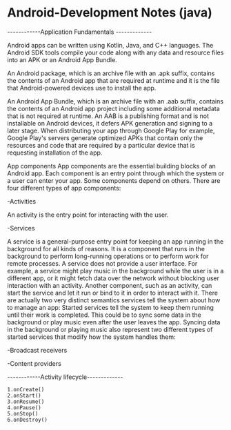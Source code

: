 # Android-Development Notes (java)

------------Application Fundamentals -------------

Android apps can be written using Kotlin, Java, and C++ languages. The Android SDK tools compile your code along with any data and resource files into an APK or an Android App Bundle.

An Android package, which is an archive file with an .apk suffix, contains the contents of an Android app that are required at runtime and it is the file that Android-powered devices use to install the app.

An Android App Bundle, which is an archive file with an .aab suffix, contains the contents of an Android app project including some additional metadata that is not required at runtime. An AAB is a publishing format and is not installable on Android devices, it defers APK generation and signing to a later stage. When distributing your app through Google Play for example, Google Play's servers generate optimized APKs that contain only the resources and code that are required by a particular device that is requesting installation of the app.

App components
App components are the essential building blocks of an Android app. Each component is an entry point through which the system or a user can enter your app. Some components depend on others.
There are four different types of app components:

-Activities

 An activity is the entry point for interacting with the user.
 
-Services

A service is a general-purpose entry point for keeping an app running in the background for all kinds of reasons. It is a component that runs in the background to perform long-running operations or to perform work for remote processes. A service does not provide a user interface. For example, a service might play music in the background while the user is in a different app, or it might fetch data over the network without blocking user interaction with an activity. Another component, such as an activity, can start the service and let it run or bind to it in order to interact with it. There are actually two very distinct semantics services tell the system about how to manage an app: Started services tell the system to keep them running until their work is completed. This could be to sync some data in the background or play music even after the user leaves the app. Syncing data in the background or playing music also represent two different types of started services that modify how the system handles them:

-Broadcast receivers

-Content providers


------------Activity lifecycle-------------
```
1.onCreate()
2.onStart()
3.onResume()
4.onPause()
5.onStop()
6.onDestroy() 
```
